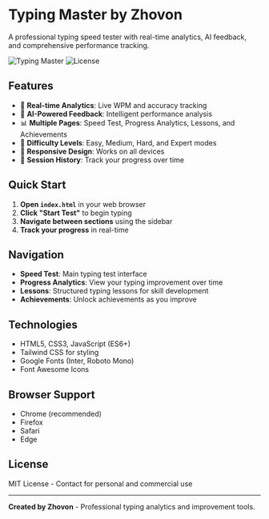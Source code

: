 # Typing Master by Zhovon

A professional typing speed tester with real-time analytics, AI feedback, and comprehensive performance tracking.

![Typing Master](https://img.shields.io/badge/Version-1.0.0-blue)
![License](https://img.shields.io/badge/License-MIT-green)

## Features

- 🚀 **Real-time Analytics**: Live WPM and accuracy tracking
- 🤖 **AI-Powered Feedback**: Intelligent performance analysis
- 📊 **Multiple Pages**: Speed Test, Progress Analytics, Lessons, and Achievements
- 🎯 **Difficulty Levels**: Easy, Medium, Hard, and Expert modes
- 📱 **Responsive Design**: Works on all devices
- 💾 **Session History**: Track your progress over time

## Quick Start

1. **Open `index.html`** in your web browser
2. **Click "Start Test"** to begin typing
3. **Navigate between sections** using the sidebar
4. **Track your progress** in real-time

## Navigation

- **Speed Test**: Main typing test interface
- **Progress Analytics**: View your typing improvement over time
- **Lessons**: Structured typing lessons for skill development
- **Achievements**: Unlock achievements as you improve

## Technologies

- HTML5, CSS3, JavaScript (ES6+)
- Tailwind CSS for styling
- Google Fonts (Inter, Roboto Mono)
- Font Awesome Icons

## Browser Support

- Chrome (recommended)
- Firefox
- Safari
- Edge

## License

MIT License - Contact for personal and commercial use

---

**Created by Zhovon** - Professional typing analytics and improvement tools.
